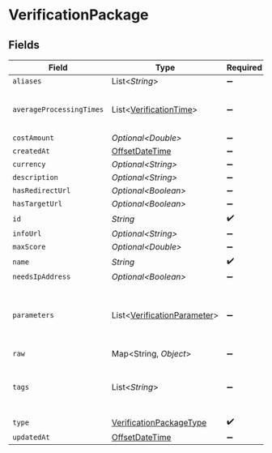 # VerificationPackage


## Fields

| Field                                                                                     | Type                                                                                      | Required                                                                                  | Description                                                                               |
| ----------------------------------------------------------------------------------------- | ----------------------------------------------------------------------------------------- | ----------------------------------------------------------------------------------------- | ----------------------------------------------------------------------------------------- |
| `aliases`                                                                                 | List\<*String*>                                                                           | :heavy_minus_sign:                                                                        | N/A                                                                                       |
| `averageProcessingTimes`                                                                  | List\<[VerificationTime](../../models/shared/VerificationTime.md)>                        | :heavy_minus_sign:                                                                        | average processing time in minutes                                                        |
| `costAmount`                                                                              | *Optional\<Double>*                                                                       | :heavy_minus_sign:                                                                        | N/A                                                                                       |
| `createdAt`                                                                               | [OffsetDateTime](https://docs.oracle.com/javase/8/docs/api/java/time/OffsetDateTime.html) | :heavy_minus_sign:                                                                        | N/A                                                                                       |
| `currency`                                                                                | *Optional\<String>*                                                                       | :heavy_minus_sign:                                                                        | N/A                                                                                       |
| `description`                                                                             | *Optional\<String>*                                                                       | :heavy_minus_sign:                                                                        | N/A                                                                                       |
| `hasRedirectUrl`                                                                          | *Optional\<Boolean>*                                                                      | :heavy_minus_sign:                                                                        | N/A                                                                                       |
| `hasTargetUrl`                                                                            | *Optional\<Boolean>*                                                                      | :heavy_minus_sign:                                                                        | N/A                                                                                       |
| `id`                                                                                      | *String*                                                                                  | :heavy_check_mark:                                                                        | N/A                                                                                       |
| `infoUrl`                                                                                 | *Optional\<String>*                                                                       | :heavy_minus_sign:                                                                        | N/A                                                                                       |
| `maxScore`                                                                                | *Optional\<Double>*                                                                       | :heavy_minus_sign:                                                                        | N/A                                                                                       |
| `name`                                                                                    | *String*                                                                                  | :heavy_check_mark:                                                                        | N/A                                                                                       |
| `needsIpAddress`                                                                          | *Optional\<Boolean>*                                                                      | :heavy_minus_sign:                                                                        | N/A                                                                                       |
| `parameters`                                                                              | List\<[VerificationParameter](../../models/shared/VerificationParameter.md)>              | :heavy_minus_sign:                                                                        | Questions that need to be answered for this verification                                  |
| `raw`                                                                                     | Map\<String, *Object*>                                                                    | :heavy_minus_sign:                                                                        | N/A                                                                                       |
| `tags`                                                                                    | List\<*String*>                                                                           | :heavy_minus_sign:                                                                        | Category (Verification, Validation, Background Check)                                     |
| `type`                                                                                    | [VerificationPackageType](../../models/shared/VerificationPackageType.md)                 | :heavy_check_mark:                                                                        | N/A                                                                                       |
| `updatedAt`                                                                               | [OffsetDateTime](https://docs.oracle.com/javase/8/docs/api/java/time/OffsetDateTime.html) | :heavy_minus_sign:                                                                        | N/A                                                                                       |